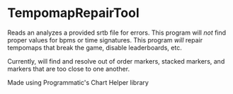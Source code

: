 # TempomapRepairTool
 
Reads an analyzes a provided srtb file for errors. 
This program will *not* find proper values for bpms or time signatures. 
This program *will* repair tempomaps that break the game, disable leaderboards, etc. 
 
Currently, will find and resolve out of order markers, stacked markers, and markers that are too close to one another. 
 
 
Made using Programmatic's Chart Helper library
